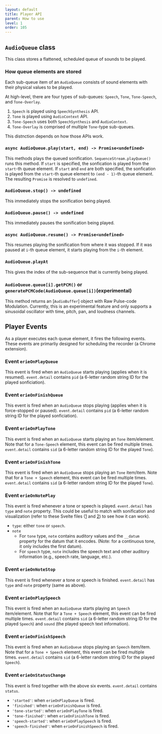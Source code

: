 ```yaml
---
layout: default
title: Player API
parent: How to use
level: 1
order: 105
---
```



## `AudioQueue` class

This class stores a flattened, scheduled queue of sounds to be played.

### How queue elements are stored

Each sub-queue item of an `AudioQueue` consists of sound elements with their physical values to be played.

At high-level, there are four types of sub-queues: `Speech`, `Tone`, `Tone-Speech`, and `Tone-Overlay`.

1. `Speech` is played using `SpeechSynthesis` API.
2. `Tone` is played using `AudioContext` API.
3. `Tone-Speech` uses both `SpeechSynthesis` and `AudioContext`.
4. `Tone-Overlay` is comprised of multiple `Tone`-type sub-queues.

This distnction depends on how those APIs work.

### `async AudioQueue.play(start, end) -> Promise<undefined>`

This methods plays the queued sonification. `SequenceStream.playQueue()` runs this method.
If `start` is specified, the sonfication is played from the `start`-th queue element.
If `start` and `end` are both specified, the sonfication is played from the `start`-th queue element to `(end - 1)`-th queue element.
The resulting `Promise` is resolved to `undefined`.

### `AudioQueue.stop() -> undefined`

This immediately stops the sonification being played.

### `AudioQueue.pause() -> undefined`

This immediately pauses the sonification being played.

### `async AudioQueue.resume() -> Promise<undefined>`

This resumes playing the sonification from where it was stopped.
If it was paused at `i`-th queue element, it starts playing from the `i`-th element.

### `AudioQueue.playAt`

This gives the index of the sub-sequence that is currently being played.

### `AudioQueue.queue[i].getPCM()` or `generatePCMCode(AudioQueue.queue[i])`(experimental) 

This method returns an [`AudioBuffer`] object with Raw Pulse-code Modulation. 
Currently, this is an experimental feature and only supports a sinusoidal oscillator with time, pitch, pan, and loudness channels.

## Player Events

As a player executes each queue element, it fires the following events.
These events are primarliy designed for scheduling the recorder (a Chrome extension).

### Event `erieOnPlayQueue`

This event is fired when an `AudioQueue` starts playing (applies when it is resumed).
`event.detail` contains `pid` (a 6-letter random string ID for the played sonficiation).

### Event `erieOnFinishQueue`

This event is fired when an `AudioQueue` stops playing (applies when it is force-stopped or paused).
`event.detail` contains `pid` (a 6-letter random string ID for the played sonficiation).

### Event `erieOnPlayTone`

This event is fired when an `AudioQueue` starts playing an `Tone` item/element.
Note that for a `Tone-Speech` element, this event can be fired multiple times.
`event.detail` contains `sid` (a 6-letter random string ID for the played `Tone`).

### Event `erieOnFinishTone`

This event is fired when an `AudioQueue` stops playing an `Tone` item/item.
Note that for a `Tone + Speech` element, this event can be fired multiple times.
`event.detail` contains `sid` (a 6-letter random string ID for the played `Tone`).

### Event `erieOnNotePlay`

This event is fired whenever a tone or speech is played.
`event.detail` has `type` and `note` property.
This could be useful to match with sonification and visualization (refer to these Svelte files ([1](https://github.com/see-mike-out/erie-editor/blob/1d9ee242457a6be5bf6f24ba906cd22b1ac5f9dd/src/tester-components/visualization-view.svelte#L52-L60) and [2](https://github.com/see-mike-out/erie-editor/blob/main/src/chart-control/highlight-mark.js)) to see how it can work).

- `type`: either `tone` or `speech`.
- `note`
  - For `tone` type, `note` contains auditory values and the `__datum` property for the datum that it encodes. (Note: for a continuous tone, it only includes the first datum).
  - For `speech` type, `note` includes the speech text and other auditory information (e.g., speech rate, language, etc.).

### Event `erieOnNoteStop`

This event is fired whenever a tone or speech is finished.
`event.detail` has `type` and `note` property (same as above).

### Event `erieOnPlaySpeech`

This event is fired when an `AudioQueue` starts playing an `Speech` item/element.
Note that for a `Tone + Speech` element, this event can be fired multiple times.
`event.detail` contains `sid` (a 6-letter random string ID for the played `Speech`) and `sound` (the played speech text information).

### Event `erieOnFinishSpeech`

This event is fired when an `AudioQueue` stops playing an `Speech` item/item.
Note that for a `Tone + Speech` element, this event can be fired multiple times.
`event.detail` contains `sid` (a 6-letter random string ID for the played `Speech`).

### Event `erieOnStatusChange`

This event is fired together with the above six events.
`event.detail` contains `status`.

- `'started'`: when `erieOnPlayQueue` is fired.
- `'finished'`: when `erieOnFinishQueue` is fired.
- `'tone-started'`: when `erieOnPlayTone` is fired.
- `'tone-finished'`: when `erieOnFinishTone` is fired.
- `'speech-started'`: when `erieOnPlaySpeech` is fired.
- `'speech-finished'`: when `erieOnFinishSpeech` is fired.
